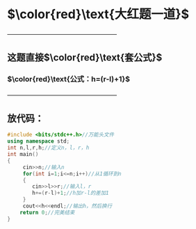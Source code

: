 # $\color{red}\text{大红题一道}$
——————————————————
## 这题直接$\color{red}\text{套公式}$
### $\color{red}\text{公式：h=(r-l)+1}$
——————————————————
## 放代码：
```cpp
#include <bits/stdc++.h>//万能头文件
using namespace std;
int n,l,r,h;//定义n，l，r，h
int main()
{
     cin>>n;//输入n
     for(int i=1;i<=n;i++)//从1循环到n
     {
     	cin>>l>>r;//输入l，r
     	h+=(r-l)+1;//h加r-l的差加1
     }
	 cout<<h<<endl;//输出h，然后换行
    return 0;//完美结束
}
```

